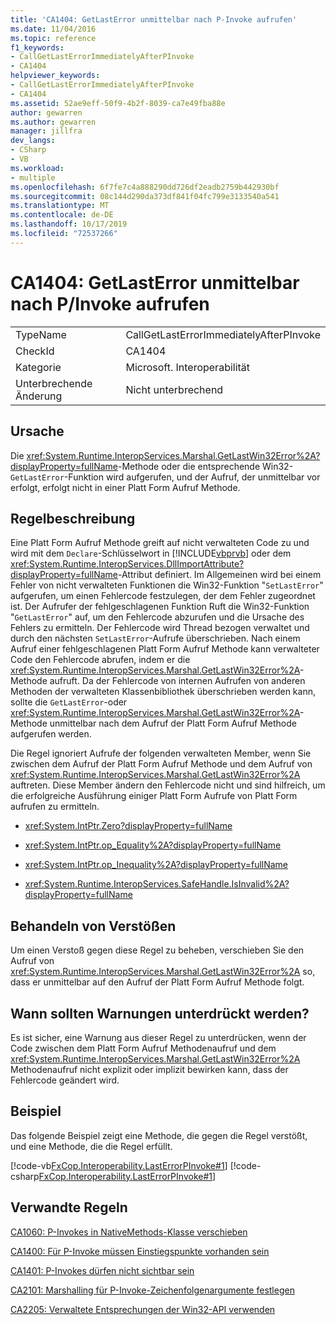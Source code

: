 ```yaml
---
title: 'CA1404: GetLastError unmittelbar nach P-Invoke aufrufen'
ms.date: 11/04/2016
ms.topic: reference
f1_keywords:
- CallGetLastErrorImmediatelyAfterPInvoke
- CA1404
helpviewer_keywords:
- CallGetLastErrorImmediatelyAfterPInvoke
- CA1404
ms.assetid: 52ae9eff-50f9-4b2f-8039-ca7e49fba88e
author: gewarren
ms.author: gewarren
manager: jillfra
dev_langs:
- CSharp
- VB
ms.workload:
- multiple
ms.openlocfilehash: 6f7fe7c4a888290dd726df2eadb2759b442930bf
ms.sourcegitcommit: 08c144d290da373df841f04fc799e3133540a541
ms.translationtype: MT
ms.contentlocale: de-DE
ms.lasthandoff: 10/17/2019
ms.locfileid: "72537266"
---
```

# <a name="ca1404-call-getlasterror-immediately-after-pinvoke"></a>CA1404: GetLastError unmittelbar nach P/Invoke aufrufen

|||
|-|-|
|TypeName|CallGetLastErrorImmediatelyAfterPInvoke|
|CheckId|CA1404|
|Kategorie|Microsoft. Interoperabilität|
|Unterbrechende Änderung|Nicht unterbrechend|

## <a name="cause"></a>Ursache

Die <xref:System.Runtime.InteropServices.Marshal.GetLastWin32Error%2A?displayProperty=fullName>-Methode oder die entsprechende Win32-`GetLastError`-Funktion wird aufgerufen, und der Aufruf, der unmittelbar vor erfolgt, erfolgt nicht in einer Platt Form Aufruf Methode.

## <a name="rule-description"></a>Regelbeschreibung
Eine Platt Form Aufruf Methode greift auf nicht verwalteten Code zu und wird mit dem `Declare`-Schlüsselwort in [!INCLUDE[vbprvb](../code-quality/includes/vbprvb_md.md)] oder dem <xref:System.Runtime.InteropServices.DllImportAttribute?displayProperty=fullName>-Attribut definiert. Im Allgemeinen wird bei einem Fehler von nicht verwalteten Funktionen die Win32-Funktion "`SetLastError`" aufgerufen, um einen Fehlercode festzulegen, der dem Fehler zugeordnet ist. Der Aufrufer der fehlgeschlagenen Funktion Ruft die Win32-Funktion "`GetLastError`" auf, um den Fehlercode abzurufen und die Ursache des Fehlers zu ermitteln. Der Fehlercode wird Thread bezogen verwaltet und durch den nächsten `SetLastError`-Aufrufe überschrieben. Nach einem Aufruf einer fehlgeschlagenen Platt Form Aufruf Methode kann verwalteter Code den Fehlercode abrufen, indem er die <xref:System.Runtime.InteropServices.Marshal.GetLastWin32Error%2A>-Methode aufruft. Da der Fehlercode von internen Aufrufen von anderen Methoden der verwalteten Klassenbibliothek überschrieben werden kann, sollte die `GetLastError`-oder <xref:System.Runtime.InteropServices.Marshal.GetLastWin32Error%2A>-Methode unmittelbar nach dem Aufruf der Platt Form Aufruf Methode aufgerufen werden.

Die Regel ignoriert Aufrufe der folgenden verwalteten Member, wenn Sie zwischen dem Aufruf der Platt Form Aufruf Methode und dem Aufruf von <xref:System.Runtime.InteropServices.Marshal.GetLastWin32Error%2A> auftreten. Diese Member ändern den Fehlercode nicht und sind hilfreich, um die erfolgreiche Ausführung einiger Platt Form Aufrufe von Platt Form aufrufen zu ermitteln.

- <xref:System.IntPtr.Zero?displayProperty=fullName>

- <xref:System.IntPtr.op_Equality%2A?displayProperty=fullName>

- <xref:System.IntPtr.op_Inequality%2A?displayProperty=fullName>

- <xref:System.Runtime.InteropServices.SafeHandle.IsInvalid%2A?displayProperty=fullName>

## <a name="how-to-fix-violations"></a>Behandeln von Verstößen
Um einen Verstoß gegen diese Regel zu beheben, verschieben Sie den Aufruf von <xref:System.Runtime.InteropServices.Marshal.GetLastWin32Error%2A> so, dass er unmittelbar auf den Aufruf der Platt Form Aufruf Methode folgt.

## <a name="when-to-suppress-warnings"></a>Wann sollten Warnungen unterdrückt werden?
Es ist sicher, eine Warnung aus dieser Regel zu unterdrücken, wenn der Code zwischen dem Platt Form Aufruf Methodenaufruf und dem <xref:System.Runtime.InteropServices.Marshal.GetLastWin32Error%2A> Methodenaufruf nicht explizit oder implizit bewirken kann, dass der Fehlercode geändert wird.

## <a name="example"></a>Beispiel
Das folgende Beispiel zeigt eine Methode, die gegen die Regel verstößt, und eine Methode, die die Regel erfüllt.

[!code-vb[FxCop.Interoperability.LastErrorPInvoke#1](../code-quality/codesnippet/VisualBasic/ca1404-call-getlasterror-immediately-after-p-invoke_1.vb)]
[!code-csharp[FxCop.Interoperability.LastErrorPInvoke#1](../code-quality/codesnippet/CSharp/ca1404-call-getlasterror-immediately-after-p-invoke_1.cs)]

## <a name="related-rules"></a>Verwandte Regeln
[CA1060: P-Invokes in NativeMethods-Klasse verschieben](../code-quality/ca1060.md)

[CA1400: Für P-Invoke müssen Einstiegspunkte vorhanden sein](../code-quality/ca1400.md)

[CA1401: P-Invokes dürfen nicht sichtbar sein](../code-quality/ca1401.md)

[CA2101: Marshalling für P-Invoke-Zeichenfolgenargumente festlegen](../code-quality/ca2101.md)

[CA2205: Verwaltete Entsprechungen der Win32-API verwenden](../code-quality/ca2205.md)
